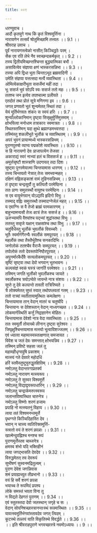 ```yaml
---
title: ००९

---
```

धरण्युवाच ।  
आदौ कृतयुगे नाथ किं कृतं विश्वमूर्त्तिना ।  
नारायणेन तत्सर्वं श्रोतुमिच्छामि तत्त्वतः ।। 9.1 ।।  
श्रीवराह उवाच ।  
पूर्वं नारायणस्त्वेको नासीत् किञ्चिद्धरेः परम् ।  
सैक एव रतिं लेभे नैव स्वच्छन्दकर्मकृत् ।। 9.2 ।।  
तस्य द्वितीयमिच्छन्तश्चिन्ता बुद्ध्यात्मिका बभौ ।  
असावित्येव संज्ञाया क्षणं भास्करसन्निभा ।। 9.3 ।।  
तस्या अपि द्विधा भूता चिन्ताऽभूद ब्रह्मवादिनी ।  
उमेति संज्ञया यत्तत्सदा मर्त्ये व्यवस्थिता ।। 9.4 ।।  
ओमित्येकाक्षरीभूता ससर्जेमां महीं तदा ।  
भूः ससर्ज भुवं सोऽपि स्वः ससर्ज ततो महः ।। 9.5 ।।  
ततश्च जन इत्येव तपश्चात्मा प्रलीयते ।  
एतदोतं तथा प्रोतं सूत्रे मणिगणा इव ।। 9.6 ।।  
जगत् प्रणवतो भूतं शून्यमेतत् स्थितं तदा ।  
येयं मूर्तिर्भगवतः शंकरः स स्वयं हरिः ।। 9.7 ।।  
शून्याँल्लोकानिमान् दृष्ट्वा सिसृक्षुर्मूर्त्तिमुत्तमाम् ।  
क्षोभयित्वा मनोधाम तत्राकारः स्वमात्रतः ।। 9.8 ।।  
स्थितस्तस्मिन् यदा क्षुब्धे ब्रह्माण्डमभवत्तदा ।  
तस्मिंस्तु शकलीभूते भूर्लोकं च व्यवस्थितम् ।। 9.9 ।।  
अपरं भुवनं प्रायान्मध्ये भास्करसन्निभम् ।  
पुराणपुरुषो व्याप्य पद्मकोशे व्यवस्थितः ।। 9.10 ।।  
स हि नारायणो देवः प्राजापत्येन तेजसा ।  
अकाराद्यं स्वरं नाभ्यां हलं च विससर्ज ह ।। 9.11 ।।  
अमूर्त्तसृष्टौ शास्त्राणि उदगायत् तदा दिशः ।  
सुष्ट्वा पुनरमेयात्मा चिन्तयामास धारणम् ।। 9.12 ।।  
तस्य चिन्तयतो नेत्रात् तेजः समभवन्महत् ।  
दक्षिणं वह्निसङ्काशं वामं तुहिनसन्निभम् ।। 9.13 ।।  
तं दृष्ट्वा चन्द्रसूर्यौ तु कल्पितौ परमेष्ठिना ।  
ततः प्राणः समुत्तस्थौ वायुश्च परमेष्ठिनः ।। 9.14 ।।  
स एव वायुर्भगवान् योऽद्यापि हृदिगो विभुः ।  
तस्माद् वह्निः समुत्तस्थौ तस्मादग्नेर्जलं महत् ।। 9.15 ।।  
य एवाग्निः स वै तेजो ब्राह्मं परमकारणम् ।  
बाहुभ्यामप्यसौ तेजः क्षात्रं तेजः ससर्ज ह ।। 9.16 ।।  
ऊरुभ्यामपि वैश्यांश्च पद्भ्यां शूद्रांस्तथा विभुः ।  
ततस्तु ससृजे यक्षान् राक्षसांश्च तथा विभुः ।। 9.17 ।।  
चतुर्विधैस्तु भूर्लोकं भुवर्लोकं वियच्चरैः ।  
भूतैः स्वर्मार्गगैरन्यैः स्वर्लोकं समपूरयत् ।। 9.18 ।।  
महर्लोकं तथा तैस्तैर्भूतैश्च सनकादिभिः ।  
जनोलोकं ततश्चैव वैराजैः समपूरयत् ।। 9.19 ।।  
तपोलोकं ततो देवस्तपोनिष्ठैरपूरयत् ।  
अपुनर्मारकैर्देवैः सत्यलोकमपूरयत् ।। 9.20 ।।  
सृष्टिं सृष्ट्वा तथा देवो भगवान् भूतभावनः ।  
कल्पसंज्ञं स्वकं घस्त्रं जागर्ति परमेश्वरः ।। 9.21 ।।  
तस्मिन् जगति भूर्लोको भुवर्लोकश्च जायते ।  
स्वर्लोकश्च त्रयोऽप्येते जायन्ते नात्र संशयः ।। 9.22 ।।  
सुप्ते तु देवे कल्पान्ते तावती रात्रिरिष्यते ।  
त्रै लोक्यमेतत् सुप्तं स्यात् तथोपप्लवतां गतम् ।। 9.23 ।।  
ततो रात्र्यां व्यतीतायामुत्थितः कमलेक्षणः ।  
चिन्तयामास तान् वेदान् मातरं च चतुर्ष्वपि ।  
चिन्तयानः स देवेशस्तान् वेदान् नाध्यगच्छत ।। 9.24 ।।  
लोकमार्गस्थितिं कर्त्तुं निद्राज्ञानेन मोहितः ।  
चिन्तयामास देवेशो नात्र वेदा व्यवस्थिताः ।। 9.25 ।।  
ततः स्वमूर्तौ तोयाख्ये लीनान् दृष्ट्वा सुरेश्वरः ।  
जिघृक्षुश्चिन्तयामास मत्स्यो भूत्वाविशज्जलम् ।। 9.26 ।।  
एवं ध्यात्वा महामत्स्यस्तत्क्षणात् समजायत ।  
विवेश च जलं देवः समन्तात् क्षोभयन्निव ।। 9.27 ।।  
तस्मिन् प्रविष्टे सहसा जलं तु  
महामहीधृग्वपुषि प्रकाशम् ।  
मात्स्यं गते देववरे महोदधिं  
हरिं स्तवैस्तुष्टुवुरुद्धृतक्षितिम् ।। 9.28 ।।  
नमोऽस्तु वेदान्तरगाप्रतर्क्य  
नमोऽस्तु नारायण मत्स्यरूप ।  
नमोऽस्तु ते सुस्वर विश्वमूर्त्ते  
नमोऽस्तु विद्याद्वयरूपधारिन् ।। 9.29 ।।  
नमोऽस्तु चन्द्रार्कमरुत्स्वरूप  
जलान्तविश्वस्थित चारुनेत्र ।  
नमोऽस्तु विष्णोः शरणं व्रजामः  
प्रपाहि नो मत्स्यतनुं विहाय ।। 9.30 ।।  
त्वया ततं विश्वमनन्तमूर्त्ते  
पृथग्गते किञ्चिदिहास्ति देव ।  
भवान् न चास्य व्यतिरिक्तमूर्त्ति-  
स्त्वत्तो वयं ते शरणं प्रपन्नाः ।। 9.31 ।।  
खात्मेन्दुवह्निश्च मनश्च रूपं  
पुराणमूर्त्तेस्तव चाब्जनेत्र ।  
क्षमस्व शंभो यदि भक्तिहीनं  
त्वया जगद्भासति देवदेव ।। 9.32 ।।  
विरुद्धमेतत् तव देवरूपं  
सुभीषणं सुस्वनमद्रितुल्यम् ।  
पुराण देवेश जगन्निवास  
शमं प्रयाह्यच्युत तीव्रभानो ।। 9.33 ।।  
वयं हि सर्वे शरणं प्रपन्ना  
भयाच्च ते रूपमिदं प्रपश्य ।  
लोके समस्तं भवता विना तु  
न विद्यते देहगतं पुराणम् ।। 9.34 ।।  
एवं स्तुतस्तदा देवो जलस्थान् जगृहे च सः ।  
वेदान् सोपनिषच्छास्त्रानन्तःस्थं रूपमास्थितः ।। 9.35 ।।  
यावत्स्वमूर्तिर्भगवांस्तावदेव जगत् त्विदम् ।  
कूटस्थे तल्लयं याति विकृतिस्थे विवर्द्धते ।। 9.36 ।।  
।। इति श्रीवराहपुराणे भगवच्छास्त्रे नवमोऽध्यायः ।। 9 ।।